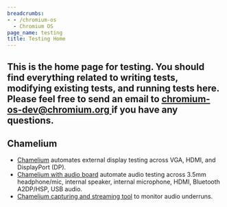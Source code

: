 ```yaml
---
breadcrumbs:
- - /chromium-os
  - Chromium OS
page_name: testing
title: Testing Home
---
```


## This is the home page for testing. You should find everything related to writing tests, modifying existing tests, and running tests here. Please feel free to send an email to [chromium-os-dev@chromium.org ](mailto:chromium-os-dev@chromium.org)if you have any questions.

## Chamelium

*   [Chamelium](/chromium-os/testing/chamelium) automates external
            display testing across VGA, HDMI, and DisplayPort (DP).
*   [Chamelium with audio
            board](/chromium-os/testing/chamelium-audio-board) automate audio
            testing across 3.5mm headphone/mic, internal speaker, internal
            microphone, HDMI, Bluetooth A2DP/HSP, USB audio.
*   [Chamelium capturing and streaming
            tool](/chromium-os/testing/chamelium-audio-streaming) to monitor
            audio underruns.